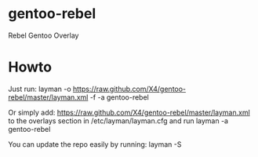 gentoo-rebel
============

Rebel Gentoo Overlay

# Howto

Just run: layman -o https://raw.github.com/X4/gentoo-rebel/master/layman.xml  -f -a gentoo-rebel

Or simply add: https://raw.github.com/X4/gentoo-rebel/master/layman.xml to the overlays section in /etc/layman/layman.cfg and run layman -a gentoo-rebel

You can update the repo easily by running: layman -S
